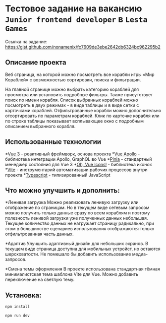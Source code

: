 # Тестовое задание на вакансию `Junior frontend developer` в `Lesta Games`
 Ссылка на задание: https://gist.github.com/nonamenix/fc7609de3ebe2642db6324bc962295b2

## Описание проекта
Веб страница, на которой можно посмотреть все корабли игры «Мир Кораблей» с возможностью сортировки, поиска и фильтрации. 

На главной странице можно выбрать категорию кораблей для просмотра или установить подробные фильтры. 
Также присутствует поиск по имени корабля. 
Список выбранных кораблей можно посмотреть в двух режимах - в виде таблицы и в виде сетки с карточками кораблей. 
Отфильтрованные корабли можно дополнительно отсортировать по параметрам кораблей. 
Клик по карточке корабля или по строке таблицы показывает всплывающее окно с подробным описанием выбранного корабля. 

## Использованные технологии
*[Vue 3](https://vuejs.org/) - реактивный фреймворк, основа проекта
*[Vue Apollo](https://apollo.vuejs.org/) - библиотека интеграции Apollo, GraphQL во Vue
*[Pinia](https://pinia.vuejs.org/) - стандартный менеджер состояния для Vue 3
*[Oh, Vue Icons!](https://oh-vue-icons.js.org/) - библиотека иконок
*[Vite](https://vitejs.dev/) - инструментарий автоматизации рабочих процессов внутри проекта
*[Typescript](https://www.typescriptlang.org/) - типизированный JavaScript

## Что можно улучшить и дополнить:
*Ленивая загрузка
Можно реализовать ленивую загрузку или отображение по страницам. Но в текущем виде сетевым запросом можно получить только данные сразу по всем кораблям и поэтому полезность ленивой загрузки уже полученных данных небольшая. Текущее количество данных не нагружает страницу радикально, при этом в большинстве сценариев использования отображаются только отфильтрованная часть данных.

*Адаптив
Улучшить адаптивный дизайн для небольших экранов. В текущем виде страница доступна для мобильных устройст, но остаются шероховатости. Не помешало бы добавить использование медиа-запросов. 

*Смена темы оформления
В проекте использована стандартная тёмная минималистская тема шаблона Vite для Vue. Можно добавить переключение на светлую тему.

## Установка:

```sh
npm install
```

```sh
npm run dev
```